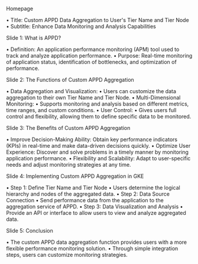 Homepage

• Title: Custom APPD Data Aggregation to User's Tier Name and Tier Node
• Subtitle: Enhance Data Monitoring and Analysis Capabilities

Slide 1: What is APPD?

• Definition: An application performance monitoring (APM) tool used to track and analyze application performance.
• Purpose: Real-time monitoring of application status, identification of bottlenecks, and optimization of performance.

Slide 2: The Functions of Custom APPD Aggregation

• Data Aggregation and Visualization:
    • Users can customize the data aggregation to their own Tier Name and Tier Node.
• Multi-Dimensional Monitoring:
    • Supports monitoring and analysis based on different metrics, time ranges, and custom conditions.
• User Control:
    • Gives users full control and flexibility, allowing them to define specific data to be monitored.

Slide 3: The Benefits of Custom APPD Aggregation

• Improve Decision-Making Ability: Obtain key performance indicators (KPIs) in real-time and make data-driven decisions quickly.
• Optimize User Experience: Discover and solve problems in a timely manner by monitoring application performance.
• Flexibility and Scalability: Adapt to user-specific needs and adjust monitoring strategies at any time.

Slide 4: Implementing Custom APPD Aggregation in GKE

• Step 1: Define Tier Name and Tier Node
    • Users determine the logical hierarchy and nodes of the aggregated data.
• Step 2: Data Source Connection
    • Send performance data from the application to the aggregation service of APPD.
• Step 3: Data Visualization and Analysis
    • Provide an API or interface to allow users to view and analyze aggregated data.

Slide 5: Conclusion

• The custom APPD data aggregation function provides users with a more flexible performance monitoring solution.
• Through simple integration steps, users can customize monitoring strategies. 
